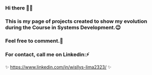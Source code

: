 ### Hi there 👋😃 
### This is my page of projects created to show my evolution during the Course in Systems Development.😉
### Feel free to comment.💬
### For contact, call me on Linkedin:⚡
✨ https://www.linkedin.com/in/wisllys-lima2323/ ✨

<!--
**WisllysLima/WisllysLima** is a ✨ _special_ ✨ repository because its `README.md` (this file) appears on your GitHub profile.

Here are some ideas to get you started:

- 🔭 I’m currently working on ...
- 🌱 I’m currently learning ...
- 👯 I’m looking to collaborate on ...
- 🤔 I’m looking for help with ...
- 💬 Ask me about ...
- 📫 How to reach me: ...
- 😄 Pronouns: ...
- ⚡ Fun fact: ...
-->

